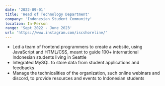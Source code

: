 ```yaml
---
date: '2022-09-01'
title: 'Head of Technology Department'
company: 'Indonesian Student Community'
location: In-Person
range: 'Sept 2022 - June 2023'
url: 'https://www.instagram.com/iscshoreline/'
---
```


- Led a team of frontend programmers to create a website, using JavaScript and HTML/CSS, meant to guide 100+ international Indonesian students living in Seattle
- Integrated MySQL to store data from student applications and feedbacks
- Manage the technicalities of the organization, such online webinars and discord, to provide resources and events to
  Indonesian students
